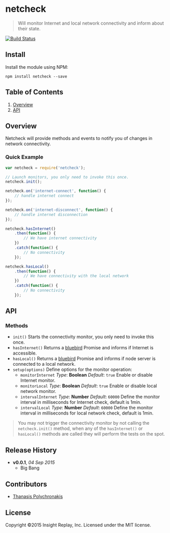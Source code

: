 # netcheck

> Will monitor Internet and local network connectivity and inform about their state.

[![Build Status](https://secure.travis-ci.org/INSIGHTReplay/netcheck.png?branch=master)](http://travis-ci.org/INSIGHTReplay/netcheck)

## Install

Install the module using NPM:

```
npm install netcheck --save
```

## <a name='TOC'>Table of Contents</a>

1. [Overview](#overview)
1. [API](#api)

## Overview

Netcheck will provide methods and events to notify you of changes in network connectivity.

### Quick Example

```js
var netcheck = require('netcheck');

// Launch monitors, you only need to invoke this once.
netcheck.init();

netcheck.on('internet-connect', function() {
    // handle internet connect
});

netcheck.on('internet-disconnect', function() {
    // handle internet disconnection
});

netcheck.hasInternet()
    .then(function() {
        // We have internet connectivity
    })
    .catch(function() {
        // No connectivity
    });

netcheck.hasLocal()
    .then(function() {
        // We have connectivity with the local network
    })
    .catch(function() {
        // No connectivity
    });
```

## API

### Methods

* `init()` Starts the connectivity monitor, you only need to invoke this once.
* `hasInternet()` Returns a [bluebird][Bluebird] Promise and informs if Internet is accessible.
* `hasLocal()` Returns a [bluebird][Bluebird] Promise and informs if node server is connected to a local network.
* `setup(options)` Define options for the monitor operation:
    * `monitorInternet` *Type*: **Boolean** *Default*: `true` Enable or disable Internet monitor.
    * `monitorLocal` *Type*: **Boolean** *Default*: `true` Enable or disable local network monitor.
    * `intervalInternet` *Type*: **Number** *Default*: `60000` Define the monitor interval in milliseconds for Internet check, default is 1min.
    * `intervalLocal` *Type*: **Number** *Default*: `60000` Define the monitor interval in milliseconds for local network check, default is 1min.

> You may not trigger the connectivity monitor by not calling the `netcheck.init()` method, when any of the `hasInternet()` or `hasLocal()` methods are called they will perform the tests on the spot.

## Release History

- **v0.0.1**, *04 Sep 2015*
    - Big Bang

## Contributors

* [Thanasis Polychronakis](https://github.com/thanpolas)

## License

Copyright ©2015 Insight Replay, Inc. Licensed under the MIT license.

[Bluebird]: https://github.com/petkaantonov/bluebird
